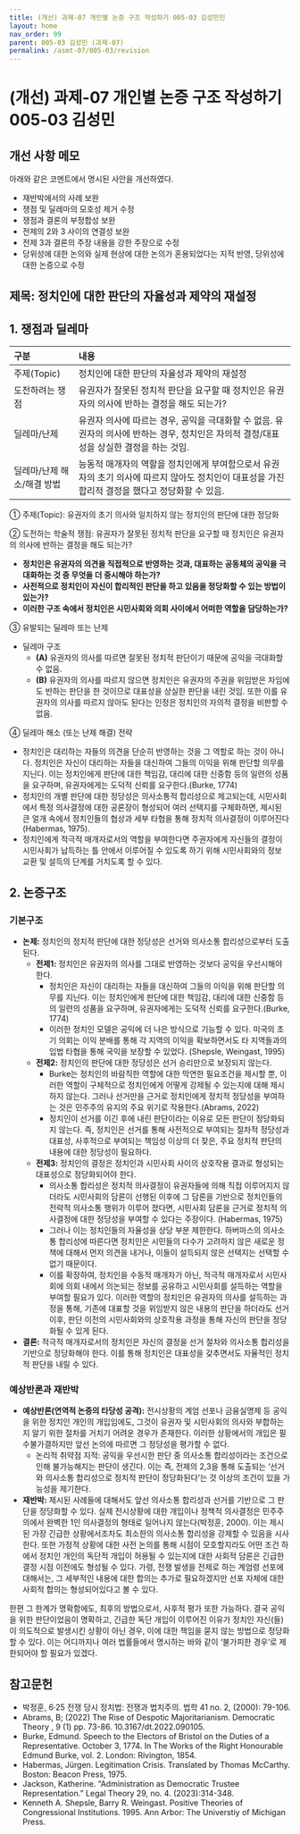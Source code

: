 ```yaml
---
title: (개선) 과제-07 개인별 논증 구조 작성하기 005-03 김성민민
layout: home
nav_order: 99
parent: 005-03 김성민 (과제-07)
permalink: /asmt-07/005-03/revision
---
```


# (개선) 과제-07 개인별 논증 구조 작성하기 005-03 김성민 

## 개선 사항 메모

아래와 같은 코멘트에서 명시된 사안을 개선하였다.
- 재반박에서의 사례 보완
- 쟁점 및 딜레마의 모호성 제거 수정
- 쟁점과 결론의 부정합성 보완
- 전제의 2와 3 사이의 연결성 보완
- 전제 3과 결론의 주장 내용을 강한 주장으로 수정
- 당위성에 대한 논의와 실제 현상에 대한 논의가 혼용되었다는 지적 반영, 당위성에 대한 논증으로 수정

## 제목: 정치인에 대한 판단의 자율성과 제약의 재설정 

## 1. 쟁점과 딜레마

| 구분 | 내용 |
|:---|:---|
| 주제(Topic) | 정치인에 대한 판단의 자율성과 제약의 재설정 |
| 도전하려는 쟁점 | 유권자가 잘못된 정치적 판단을 요구할 때 정치인은 유권자의 의사에 반하는 결정을 해도 되는가? |
| 딜레마/난제 | 유권자 의사에 따르는 경우, 공익을 극대화할 수 없음. 유권자의 의사에 반하는 경우, 정치인은 자의적 결정/대표성을 상실한 결정을 하는 것임. |
| 딜레마/난제 해소/해결 방법 | 능동적 매개자의 역할을 정치인에게 부여함으로서 유권자의 초기 의사에 따르지 않아도 정치인이 대표성을 가진 합리적 결정을 했다고 정당화할 수 있음. |

① 주제(Topic): 유권자의 초기 의사와 일치하지 않는 정치인의 판단에 대한 정당화

② 도전하는 학술적 쟁점: 유권자가 잘못된 정치적 판단을 요구할 때 정치인은 유권자의 의사에 반하는 결정을 해도 되는가?

- **정치인은 유권자의 의견을 직접적으로 반영하는 것과, 대표하는 공동체의 공익을 극대화하는 것 중 무엇을 더 중시해야 하는가?**  
- **사전적으로 정치인이 자신이 합리적인 판단을 하고 있음을 정당화할 수 있는 방법이 있는가?**  
- **이러한 구조 속에서 정치인은 시민사회와 의회 사이에서 어떠한 역할을 담당하는가?**

③ 유발되는 딜레마 또는 난제

- 딜레마 구조
  - **(A)** 유권자의 의사를 따르면 잘못된 정치적 판단이기 때문에 공익을 극대화할 수 없음.
  - **(B)** 유권자의 의사를 따르지 않으면 정치인은 유권자의 주권을 위임받은 자임에도 반하는 판단을 한 것이므로 대표성을 상실한 판단을 내린 것임. 또한 이를 유권자의 의사를 따르지 않아도 된다는 인정은 정치인의 자의적 결정을 비판할 수 없음.

④ 딜레마 해소 (또는 난제 해결) 전략

- 정치인은 대리하는 자들의 의견을 단순히 반영하는 것을 그 역할로 하는 것이 아니다. 정치인은 자신이 대리하는 자들을 대신하여 그들의 이익을 위해 판단할 의무를 지닌다. 이는 정치인에게 판단에 대한 책임감, 대리에 대한 신중함 등의 일련의 성품을 요구하며, 유권자에게는 도덕적 신뢰를 요구한다.(Burke, 1774)
- 정치인의 개별 판단에 대한 정당성은 의사소통적 합리성으로 제고되는데, 시민사회에서 특정 의사결정에 대한 공론장이 형성되어 여러 선택지를 구체화하면, 제시된 큰 얼개 속에서 정치인들의 협상과 세부 타협을 통해 정치적 의사결정이 이루어진다(Habermas, 1975).
- 정치인에게 적극적 매개자로서의 역할을 부여한다면 주권자에게 자신들의 결정이 시민사회가 납득하는 틀 안에서 이루어질 수 있도록 하기 위해 시민사회와의 정보 교환 및 설득의 단계를 거치도록 할 수 있다.

## 2. 논증구조

### 기본구조

- **논제:** 정치인의 정치적 판단에 대한 정당성은 선거와 의사소통 합리성으로부터 도출된다.
    - **전제1:** 정치인은 유권자의 의사를 그대로 반영하는 것보다 공익을 우선시해야 한다.
        - 정치인은 자신이 대리하는 자들을 대신하여 그들의 이익을 위해 판단할 의무를 지닌다. 이는 정치인에게 판단에 대한 책임감, 대리에 대한 신중함 등의 일련의 성품을 요구하며, 유권자에게는 도덕적 신뢰를 요구한다.(Burke, 1774)
        - 이러한 정치인 모델은 공익에 더 나은 방식으로 기능할 수 있다. 미국의 초기 의회는 이익 분배를 통해 각 지역의 이익을 확보하면서도 타 지역들과의 입법 타협을 통해 국익을 보장할 수 있었다. (Shepsle, Weingast, 1995)
    - **전제2:** 정치인의 판단에 대한 정당성은 선거 승리만으로 보장되지 않는다.
        - Burke는 정치인의 바람직한 역할에 대한 막연한 필요조건을 제시할 뿐, 이러한 역할이 구체적으로 정치인에게 어떻게 강제될 수 있는지에 대해 제시하지 않는다. 그러나 선거만을 근거로 정치인에게 정치적 정당성을 부여하는 것은 민주주의 유지의 주요 위기로 작용한다.(Abrams, 2022)
        - 정치인이 선거를 이긴 후에 내린 판단이라는 이유로 모든 판단이 정당화되지 않는다. 즉, 정치인은 선거를 통해 사전적으로 부여되는 절차적 정당성과 대표성, 사후적으로 부여되는 책임성 이상의 더 잦은, 주요 정치적 판단의 내용에 대한 정당성이 필요하다.
    - **전제3:** 정치인의 결정은 정치인과 시민사회 사이의 상호작용 결과로 형성되는 대표성으로 정당화되어야 한다.
        - 의사소통 합리성은 정치적 의사결정이 유권자들에 의해 직접 이루어지지 않더라도 시민사회의 담론이 선행된 이후에 그 담론을 기반으로 정치인들의 전략적 의사소통 행위가 이루어 졌다면, 시민사회 담론을 근거로 정치적 의사결정에 대한 정당성을 부여할 수 있다는 주장이다. (Habermas, 1975)
        - 그러나 이는 정치인들의 자율성을 상당 부분 제한한다. 하버마스의 의사소통 합리성에 따른다면 정치인은 시민들의 다수가 고려하지 않은 새로운 정책에 대해서 먼저 의견을 내거나, 이들이 설득되지 않은 선택지는 선택할 수 없기 때문이다.
        - 이를 확장하여, 정치인을 수동적 매개자가 아닌, 적극적 매개자로서 시민사회에 의회 내에서 의논되는 정보를 공유하고 시민사회를 설득하는 역할을 부여할 필요가 있다. 이러한 역할의 정치인은 유권자의 의사를 설득하는 과정을 통해, 기존에 대표할 것을 위임받지 않은 내용의 판단을 하더라도 선거 이후, 판단 이전의 시민사회와의 상호작용 과정을 통해 자신의 판단을 정당화될 수 있게 된다.
- **결론:** 적극적 매개자로서의 정치인은 자신의 결정을 선거 절차와 의사소통 합리성을 기반으로 정당화해야 한다. 이를 통해 정치인은 대표성을 갖추면서도 자율적인 정치적 판단을 내릴 수 있다.

### 예상반론과 재반박

- **예상반론(연역적 논증의 타당성 공격):** 전시상황의 계엄 선포나 금융실명제 등 공익을 위한 정치인 개인의 개입임에도, 그것이 유권자 및 시민사회의 의사와 부합하는지 알기 위한 절차를 거치기 어려운 경우가 존재한다. 이러한 상황에서의 개입은 필수불가결하지만 앞선 논의에 따르면 그 정당성을 평가할 수 없다.
  - 논리적 취약점 지적: 공익을 우선시한 판단 중 의사소통 합리성이라는 조건으로 인해 불가능해지는 판단이 생긴다. 이는 즉, 전제의 2,3을 통해 도출되는 ‘선거와 의사소통 합리성으로 정치적 판단이 정당화된다’는 것 이상의 조건이 있을 가능성을 제기한다.
- **재반박:** 제시된 사례들에 대해서도 앞선 의사소통 합리성과 선거를 기반으로 그 판단을 정당화할 수 있다.
실제 전시상황에 대한 개입이나 정책적 의사결정은 민주주의에서 완벽한 1인 의사결정의 형태로 일어나지 않는다(박정훈, 2000). 이는 제시된 가장 긴급한 상황에서조차도 최소한의 의사소통 합리성을 강제할 수 있음을 시사한다.
또한 가정적 상황에 대한 사전 논의를 통해 시점이 모호할지라도 어떤 조건 하에서 정치인 개인의 독단적 개입이 허용될 수 있는지에 대한 사회적 담론은 긴급한 결정 시점 이전에도 형성될 수 있다. 가령, 전쟁 발생을 전제로 하는 계엄령 선포에 대해서는, 그 세부적인 내용에 대한 합의는 추가로 필요하겠지만 선포 자체에 대한 사회적 합의는 형성되어있다고 볼 수 있다.

한편 그 한계가 명확함에도, 최후의 방법으로서, 사후적 평가 또한 가능하다. 결국 공익을 위한 판단이었음이 명확하고, 긴급한 독단 개입이 이루어진 이유가 정치인 자신(들)이 의도적으로 발생시킨 상황이 아닌 경우, 이에 대한 책임을 묻지 않는 방법으로 정당화할 수 있다. 이는 어디까지나 여러 법률들에서 명시하는 바와 같이 ‘불가피한 경우’로 제한되어야 할 필요가 있겠다.

## 참고문헌

- 박정훈, 6·25 전쟁 당시 정치법: 전쟁과 법치주의. 법학 41 no. 2, (2000): 79-106.
- Abrams, B; (2022) The Rise of Despotic Majoritarianism. Democratic Theory , 9 (1) pp. 73-86. 10.3167/dt.2022.090105.
- Burke, Edmund. Speech to the Electors of Bristol on the Duties of a Representative. October 3, 1774. In The Works of the Right Honourable Edmund Burke, vol. 2. London: Rivington, 1854.
- Habermas, Jürgen. Legitimation Crisis. Translated by Thomas McCarthy. Boston: Beacon Press, 1975.
- Jackson, Katherine. “Administration as Democratic Trustee Representation.” Legal Theory 29, no. 4. (2023):314-348.
- Kenneth A. Shepsle, Barry R. Weingast. Positive Theories of Congressional Institutions. 1995. Ann Arbor: The Universtiy of Michigan Press.